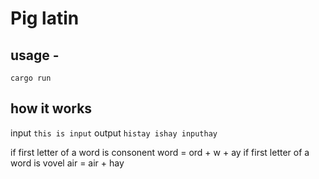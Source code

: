 # Pig latin
## usage -
	cargo run
## how it works
 input  `this is input`
 output `histay ishay inputhay`


if first letter of a word is consonent
 word = ord + w + ay
if first letter of a word is vovel
 air = air + hay
